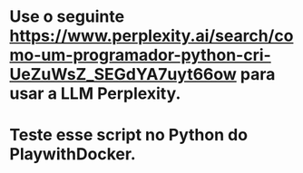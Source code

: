 # Use o seguinte https://www.perplexity.ai/search/como-um-programador-python-cri-UeZuWsZ_SEGdYA7uyt66ow para usar a LLM Perplexity.
# Teste esse script no Python do PlaywithDocker.
